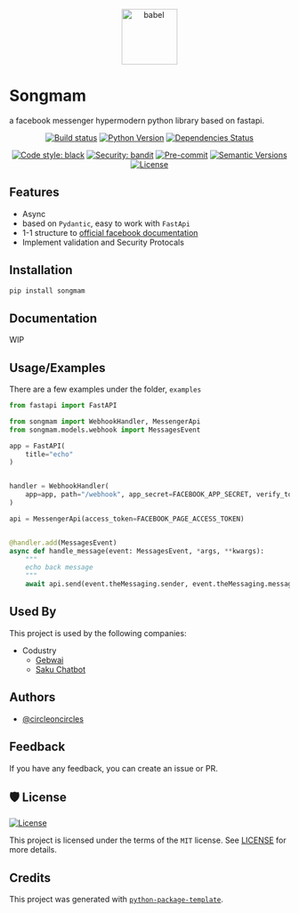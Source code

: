 <p align="center">
  <a href="https://codustry.com/technologies/songmam">
    <img alt="babel" src="https://storage.googleapis.com/codustry_assets/github/icon-shadow-songmam.png" height="100">
  </a>
</p>


# Songmam

a facebook messenger hypermodern python library based on fastapi. 


<div align="center">

[![Build status](https://github.com/codustry/songmam/workflows/build/badge.svg?branch=master&event=push)](https://github.com/codustry/songmam/actions?query=workflow%3Abuild)
[![Python Version](https://img.shields.io/pypi/pyversions/songmam.svg)](https://pypi.org/project/songmam/)
[![Dependencies Status](https://img.shields.io/badge/dependencies-up%20to%20date-brightgreen.svg)](https://github.com/codustry/songmam/pulls?utf8=%E2%9C%93&q=is%3Apr%20author%3Aapp%2Fdependabot)

[![Code style: black](https://img.shields.io/badge/code%20style-black-000000.svg)](https://github.com/psf/black)
[![Security: bandit](https://img.shields.io/badge/security-bandit-green.svg)](https://github.com/PyCQA/bandit)
[![Pre-commit](https://img.shields.io/badge/pre--commit-enabled-brightgreen?logo=pre-commit&logoColor=white)](https://github.com/codustry/songmam/blob/master/.pre-commit-config.yaml)
[![Semantic Versions](https://img.shields.io/badge/%F0%9F%9A%80-semantic%20versions-informational.svg)](https://github.com/codustry/songmam/releases)
[![License](https://img.shields.io/github/license/codustry/songmam)](https://github.com/codustry/songmam/blob/master/LICENSE)

</div>



## Features

- Async
- based on `Pydantic`, easy to work with `FastApi`
- 1-1 structure to [official facebook documentation](https://developers.facebook.com/docs/messenger-platform/)
- Implement validation and Security Protocals

  
## Installation 

```bash
pip install songmam
```
## Documentation

WIP
<!-- [Documentation](https://linktodocumentation) -->

  
## Usage/Examples

There are a few examples under the folder, `examples`

```python
from fastapi import FastAPI

from songmam import WebhookHandler, MessengerApi
from songmam.models.webhook import MessagesEvent

app = FastAPI(
    title="echo"
)


handler = WebhookHandler(
    app=app, path="/webhook", app_secret=FACEBOOK_APP_SECRET, verify_token=FACEBOOK_PAGE_VERIFY_TOKEN
)

api = MessengerApi(access_token=FACEBOOK_PAGE_ACCESS_TOKEN)


@handler.add(MessagesEvent)
async def handle_message(event: MessagesEvent, *args, **kwargs):
    """
    echo back message
    """
    await api.send(event.theMessaging.sender, event.theMessaging.message.text)

```

  
## Used By

This project is used by the following companies:

- Codustry
  - [Gebwai](https://gebwai.com/)
  - [Saku Chatbot](https://saku.freaklab.org/)

  
## Authors

- [@circleoncircles](https://www.github.com/circleoncircles)

  
## Feedback

If you have any feedback, you can create an issue or PR.

  

## 🛡 License

[![License](https://img.shields.io/github/license/codustry/songmam)](https://github.com/codustry/songmam/blob/master/LICENSE)

This project is licensed under the terms of the `MIT` license. See [LICENSE](https://github.com/codustry/songmam/blob/master/LICENSE) for more details.


## Credits

This project was generated with [`python-package-template`](https://github.com/TezRomacH/python-package-template).
